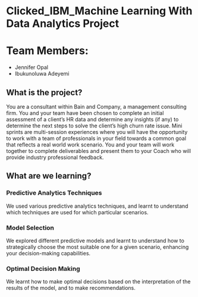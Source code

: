 # Clicked_IBM_Machine Learning With Data Analytics Project

# Team Members: 

 - Jennifer Opal
 - Ibukunoluwa Adeyemi

## What is the project? 

You are a consultant within Bain and Company, a management consulting firm. 
You and your team have been chosen to complete an initial assessment of a client’s HR data and determine any insights (if any) to determine the next steps to solve the client’s high churn rate issue.
Mini sprints are multi-session experiences where you will have the opportunity to work with a team of professionals in your field towards a common goal that reflects a real world work scenario. 
You and your team will work together to complete deliverables and present them to your Coach who will provide industry professional feedback.

## What are we learning? 

### Predictive Analytics Techniques
We used various predictive analytics techniques, and learnt to understand which techniques are used for which particular scenarios.

### Model Selection
We explored different predictive models and learnt to understand how to strategically choose the most suitable one for a given scenario, enhancing your decision-making capabilities.

### Optimal Decision Making
We learnt how to make optimal decisions based on the interpretation of the results of the model, and to make recommendations.
